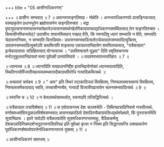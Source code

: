 +++
title = "05 आसीनाधिकरणम्"

+++
॥ प्रासीनः सम्भवात् ॥ 7 ॥ अवान्तरसङ्गतिमाह - मोक्षेति । अनन्तराधिकरणयोः प्रासङ्गिकत्वात् परमप्रकृतेन प्रधानभूतेन ब्रह्मोपासनेन सङ्गतिरुक्ता । यद्वा दृष्टयुपासनानामप्यासनसापेक्षत्वेऽप्यासनसमर्थनहेतोरैकाग्रयस्याद्याधिकरणसमर्थितत्वात् तेन सङ्गतिरुक्ता । किमासीनश्चिन्तयेत्? उतासीनः शयानस्तिष्ठन् गच्छत् वेति, किं गमनादिषु ध्यानं सम्भवति न वेति, सम्भवति चेदासनानियमः, न सम्भवति चित्तन्नियमः- उपासनसम्भवादित्यतोऽप्येकाग्रतासम्भवादित्युचितम्, उपासनसम्भवादित्युक्तेऽपि कथमित्यपि शङ्काया एकाग्रतताभिप्रायेण शमयितव्यत्वात्, "यत्रैकाग्रता" इत्येकाग्रतायाः सन्निहितत्वात् योग्यत्वाच्च । "उपविश्यासने युञ्ज्या" दिति स्मृतिवचनस्य मनोऽनुकूलताभिप्रायतां मत्वा पूर्वपक्षी प्रत्यवतिष्ठते । ॥ तदवश्यभावात्तत्परिहारः ॥ 7 ॥

॥ ध्यानाच्च ॥ 8 ॥ ध्यानादिति भावप्रधाननिर्द्देश इत्यभिप्रायेणोक्तं ध्यानरूपत्वादिति, स्थितिगत्योर्विजातीयप्रत्ययसम्भवात्तदैकाग्रयविरोधि गत्यादिकमित्यर्थः ॥

॥ अचलत्वं चापेक्ष्य ॥ 9 ॥ " आप" इति स्थिरं तटाकादिजलं विवक्षितम्, निश्चलत्वमात्रसाम्यं विवक्षितम्, निश्चलत्वमैकाग्रयाद् भवति, तच्चासीनस्यैव, गत्यादौ विजातीयप्रत्ययेन चलनसम्भवादित्यर्थः ॥ 9 ॥

॥ स्मरन्ति च ॥ 10 ॥ न केवलमर्थसामर्थ्यात्, वचनादपि तत्सिद्धिरित्यर्थः ।

॥ यत्रैकाग्रता तत्राविशेषात् ॥ 11 ॥ स एवोपासनस्य देशः कालश्चेति - तिथिनक्षत्रादिनियमो नास्तीत्यर्थः, वर्णाश्रमधर्माविरुद्धकालविशेषसम्भवात् आसनसहपठितो देशादिरप्यैकाग्रयसिध्द्यर्थमपेक्ष्यते, किं पुनरासनमिति सूत्राभिप्रायः । इतरे त्रयोऽपि यत्रैकलग्रतेति सूत्रमधिकरणान्तरमाहुः, वैदिककर्मसु देशकालादिनियमदर्शनादुदगयनादिपरिग्रह इति पूर्वपक्षं कृत्वा न नियम इति सिद्धान्तयन्ति उक्तप्रकारेण पूर्वाधिकरणशेषत्वोपपत्तेर्नाधिकरणान्तरत्वं युक्तम् ॥ 11 ॥

॥ आसीनाधिकरणं समाप्तम् ॥

